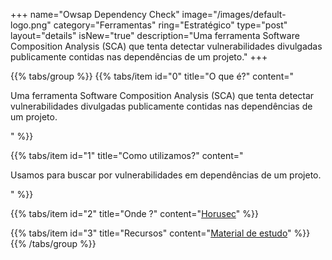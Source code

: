 +++
name="Owsap Dependency Check"
image="/images/default-logo.png"
category="Ferramentas"
ring="Estratégico"
type="post"
layout="details"
isNew="true"
description="Uma ferramenta Software Composition Analysis (SCA) que tenta detectar vulnerabilidades divulgadas publicamente contidas nas dependências de um projeto."
+++

{{% tabs/group %}}
  {{% tabs/item id="0" title="O que é?" content="<p>Uma ferramenta Software Composition Analysis (SCA) que tenta detectar vulnerabilidades divulgadas publicamente contidas nas dependências de um projeto.</p>" %}}
  
  {{% tabs/item id="1" title="Como utilizamos?" content="<p>Usamos para buscar por vulnerabilidades em dependências de um projeto.</p>" %}}
  
  {{% tabs/item id="2" title="Onde ?" content="<a href='https://horusec.io/' target='_blank'>Horusec</a>" %}}

  {{% tabs/item id="3" title="Recursos" content="<a href='https://owasp.org/www-project-dependency-check/' target='_blank'>Material de estudo</a>" %}}
{{% /tabs/group %}}